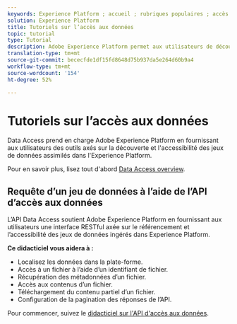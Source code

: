 ```yaml
---
keywords: Experience Platform ; accueil ; rubriques populaires ; accès aux sources de données ; accès aux données ; spark sdk ; python sdk
solution: Experience Platform
title: Tutoriels sur l’accès aux données
topic: tutorial
type: Tutorial
description: Adobe Experience Platform permet aux utilisateurs de découvrir les jeux de données ingérés et d’y accéder dans Experience Platform à l’aide de l’API Data Access.
translation-type: tm+mt
source-git-commit: bececfde1df15fd8648d75b937da5e264d60b9a4
workflow-type: tm+mt
source-wordcount: '154'
ht-degree: 52%

---
```



# Tutoriels sur l’accès aux données

Data Access prend en charge Adobe Experience Platform en fournissant aux utilisateurs des outils axés sur la découverte et l&#39;accessibilité des jeux de données assimilés dans l&#39;Experience Platform.

Pour en savoir plus, lisez tout d&#39;abord [Data Access overview](../data-access/home.md).

## Requête d’un jeu de données à l’aide de l’API d’accès aux données

L’API Data Access soutient Adobe Experience Platform en fournissant aux utilisateurs une interface RESTful axée sur le référencement et l’accessibilité des jeux de données ingérés dans Experience Platform.

**Ce didacticiel vous aidera à :**
- Localisez les données dans la plate-forme.
- Accès à un fichier à l’aide d’un identifiant de fichier.
- Récupération des métadonnées d’un fichier.
- Accès aux contenus d’un fichier.
- Téléchargement du contenu partiel d’un fichier.
- Configuration de la pagination des réponses de l’API.

Pour commencer, suivez le [didacticiel sur l&#39;API d&#39;accès aux données](../data-access/tutorials/dataset-data.md).